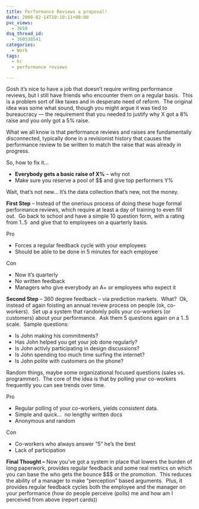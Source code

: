 ```yaml
---
title: Performance Reviews a proposal!
date: 2008-02-14T19:10:11+00:00
pvc_views:
  - 3658
dsq_thread_id:
  - 160530541
categories:
  - Work
tags:
  - hr
  - performance reviews

---
```

Gosh it&#8217;s nice to have a job that doesn&#8217;t require writing performance reviews, but I still have friends who encounter them on a regular basis.&nbsp; This is a problem sort of like taxes and in desperate need of reform.&nbsp; The original idea was some what sound, though you might argue it was tied to bureaucracy &#8212; the requirement that you needed to justify why X got a 8% raise and you only got a 5% raise.&nbsp; 

What we all know is that performance reviews and raises are fundamentally disconnected, typically done in a revisionist history that causes the performance review to be written to match the raise that was already in progress.

So, how to fix it&#8230;&nbsp; 

  * **Everybody gets a basic raise of X%** &#8211; why not
  * Make sure you reserve a pool of $$ and give top performers Y%

Wait, that&#8217;s not new&#8230; It&#8217;s the data collection that&#8217;s new, not the money.

**First Step** &#8211; Instead of the onerious process of doing these huge formal performance reviews, which require at least a day of training to even fill out.&nbsp; Go back to school and have a simple 10 question form, with a rating from 1..5&nbsp; and give that to employees on a quarterly basis.&nbsp; 

Pro

  * Forces a regular feedback cycle with your employees
  * Should be able to be done in 5 minutes for each employee

Con 

  * Now it&#8217;s quarterly
  * No written feedback
  * Managers who give everybody an A+ or employees who expect it

**Second Step** &#8211; 360 degree feedback &#8211; via prediction markets.&nbsp; What?&nbsp; Ok, instead of again foisting an annual review process on people (ok, co-workers).&nbsp; Set up a system that randomly polls your co-workers (or customers) about your performance.&nbsp; Ask them 5 questions again on a 1..5 scale.&nbsp; Sample questions:

  * Is John making his commitments?
  * Has John helped you get your job done regularly?
  * Is John activly participating in design discussions?
  * Is John spending too much time surfing the internet?
  * Is John polite with customers on the phone?

Random things, maybe some organizational focused questions (sales vs. programmer).&nbsp; The core of the idea is that by polling your co-workers frequently you can see trends over time.

Pro

  * Regular polling of your co-workers, yields consistent data.
  * Simple and quick&#8230;&nbsp; no lengthy written docs
  * Anonymous and random

Con

  * Co-workers who always answer &#8220;5&#8221; he&#8217;s the best
  * Lack of participation

**Final Thought &#8211;** Now you&#8217;ve got a system in place that lowers the burden of long paperwork, provides regular feedback and some real metrics on which you can base the who gets the bounce $$$ or the promotion.&nbsp; This reduces the ability of a manager to make &#8220;perception&#8221; based arguments.&nbsp; Plus, it provides regular feedback cycles both the employee and the manager on your performance (how do people perceive (polls) me and how am I perceived from above (report cards))
